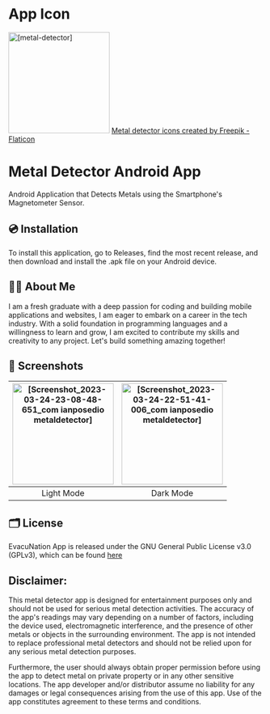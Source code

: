# App Icon
<img alt="[metal-detector]" src="https://user-images.githubusercontent.com/107023328/227561813-92fb96b9-d569-4253-89b4-56b00e2ebd5d.png" width="200">
<a href="https://www.flaticon.com/free-icons/metal-detector" title="metal detector icons">Metal detector icons created by Freepik - Flaticon</a>


# Metal Detector Android App

Android Application that Detects Metals using the Smartphone's Magnetometer Sensor.

## 💿 Installation

To install this application, go to Releases, find the most recent release, and then download and install the .apk file on your Android device.

## 🧑‍💻 About Me
I am a fresh graduate with a deep passion for coding and building mobile applications and websites, I am eager to embark on a career in the tech industry. With a solid foundation in programming languages and a willingness to learn and grow, I am excited to contribute my skills and creativity to any project. Let's build something amazing together!

## 📱 Screenshots
| <img alt="[Screenshot_2023-03-24-23-08-48-651_com ianposedio metaldetector]" src="https://user-images.githubusercontent.com/107023328/227565877-58aae4cf-95fa-4d57-bbeb-9def8c9c3fc3.jpg" width="200"> | <img alt="[Screenshot_2023-03-24-22-51-41-006_com ianposedio metaldetector]" src="https://user-images.githubusercontent.com/107023328/227565935-137d2d57-935e-4d4b-845d-a4d9b4b9c662.jpg" width="200"> |
|:---:|:---:|
| Light Mode | Dark Mode |

## 🗂️ License

EvacuNation App is released under the GNU General Public License v3.0
(GPLv3), which can be found [here](LICENSE.md)

## Disclaimer:

This metal detector app is designed for entertainment purposes only and should not be used for serious metal detection activities. The accuracy of the app's readings may vary depending on a number of factors, including the device used, electromagnetic interference, and the presence of other metals or objects in the surrounding environment. The app is not intended to replace professional metal detectors and should not be relied upon for any serious metal detection purposes.

Furthermore, the user should always obtain proper permission before using the app to detect metal on private property or in any other sensitive locations. The app developer and/or distributor assume no liability for any damages or legal consequences arising from the use of this app. Use of the app constitutes agreement to these terms and conditions.
